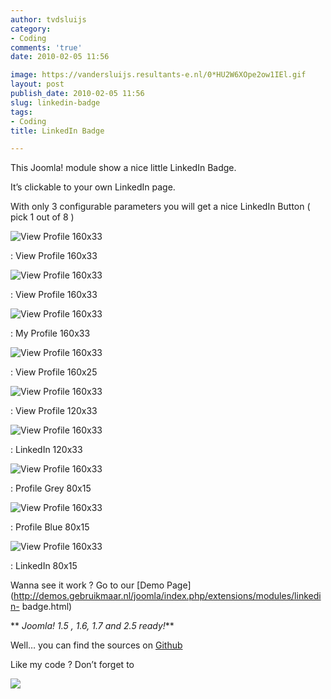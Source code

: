 ```yaml
---
author: tvdsluijs
category:
- Coding
comments: 'true'
date: 2010-02-05 11:56

image: https://vandersluijs.resultants-e.nl/0*HU2W6XOpe2ow1IEl.gif
layout: post
publish_date: 2010-02-05 11:56
slug: linkedin-badge
tags:
- Coding
title: LinkedIn Badge

---
```

This Joomla! module show a nice little LinkedIn Badge.

It’s clickable to your own LinkedIn page.

With only 3 configurable parameters you will get a nice LinkedIn Button ( pick
1 out of 8 )

![View Profile 160x33](https://vandersluijs.resultants-e.nl/0*HU2W6XOpe2ow1IEl.gif)

: View Profile 160x33

![View Profile 160x33](https://vandersluijs.resultants-e.nl/0*vOQ29rYuo2_sYFqQ.gif)

: View Profile 160x33

![View Profile 160x33](https://vandersluijs.resultants-e.nl/0*i4tbQz1fm7T3vLRK.gif)

: My Profile 160x33

![View Profile 160x33](https://vandersluijs.resultants-e.nl/0*P4mSamhlwPNVgN6q.gif)

: View Profile 160x25

![View Profile 160x33](https://vandersluijs.resultants-e.nl/0*q716wpVo9Wx0xC9E.gif)

: View Profile 120x33

![View Profile 160x33](https://vandersluijs.resultants-e.nl/0*fK08JmaT6oEZJw-j.gif)

: LinkedIn 120x33

![View Profile 160x33](https://vandersluijs.resultants-e.nl/0*ZRyC0yNXY-bxSbZs.gif)

: Profile Grey 80x15

![View Profile 160x33](https://vandersluijs.resultants-e.nl/0*kN45nzzcOFPEy7M3.gif)

: Profile Blue 80x15

![View Profile 160x33](https://vandersluijs.resultants-e.nl/0*gRC5s11PZLoXln2B.gif)

: LinkedIn 80x15

Wanna see it work ? Go to our [Demo
Page](http://demos.gebruikmaar.nl/joomla/index.php/extensions/modules/linkedin-
badge.html)

 ** _Joomla! 1.5 , 1.6, 1.7 and 2.5 ready!_**  
  
Well… you can find the sources on
[Github](https://github.com/tvdsluijs/Joomla-linkedin-badge-module/tree/)  
  
  
Like my code ? Don’t forget to

![](https://vandersluijs.resultants-e.nl/0*yx4brNFx9DYmS2RN.gif)

